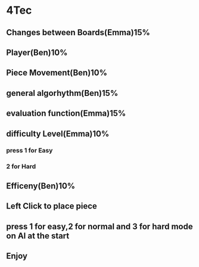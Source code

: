 # 4Tec
## Changes between Boards(Emma)15%
## Player(Ben)10%
## Piece Movement(Ben)10%
## general algorhythm(Ben)15%
## evaluation function(Emma)15%
## difficulty Level(Emma)10%
###  press 1 for Easy 
###  2 for Hard
## Efficeny(Ben)10%
## Left Click to place piece
## press 1 for easy,2 for normal and 3 for hard mode on AI at the start
## Enjoy